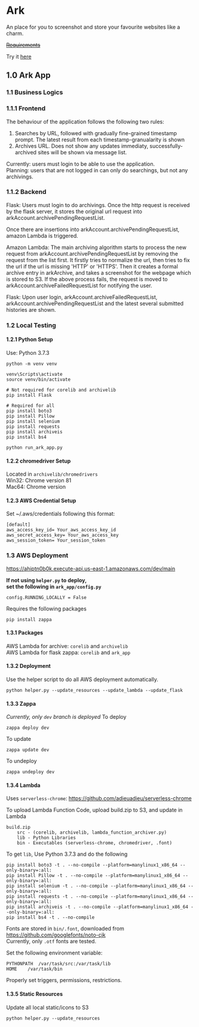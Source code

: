 # Ark
An place for you to screenshot and store your favourite websites like a charm.

~~[Requirements](http://www.cs.toronto.edu/~delara/courses/ece1779/projects/ECE1779-a3.pdf)~~

Try it [here](https://ahiptn0b0k.execute-api.us-east-1.amazonaws.com/dev/main)

## 1.0 Ark App


### 1.1 Business Logics


### 1.1.1 Frontend
The behaviour of the application follows the following two rules:
1. Searches by URL, followed with gradually fine-grained timestamp prompt. The latest
result from each timestamp-granualarity is shown
2. Archives URL. Does not show any updates immediaty, successfully-archived sites
will be shown via message list.

Currently: users must login to be able to use the application.  
Planning: users that are not logged in can only do searchings, but not any archivings.


### 1.1.2 Backend
Flask: Users must login to do archivings. Once the http request is received by the flask server,
it stores the original url request into arkAccount.archivePendingRequestList.

Once there are insertions into arkAccount.archivePendingRequestList, amazon Lambda is triggered.

Amazon Lambda: The main archiving algorithm starts to process the new request from arkAccount.archivePendingRequestList 
by removing the request from the list first. It firstly tries to normalize the url, then tries to fix the 
url if the url is missing 'HTTP' or 'HTTPS'. Then it creates a formal archive entry in arkArchive, and takes
a screenshot for the webpage which is stored to S3. If the above process fails, the request is moved to
arkAccount.archiveFailedRequestList for notifying the user.

Flask: Upon user login, arkAccount.archiveFailedRequestList, arkAccount.archivePendingRequestList and
the latest several submitted histories are shown.


### 1.2 Local Testing


#### 1.2.1 Python Setup
Use: Python 3.7.3
```
python -m venv venv

venv\Scripts\activate
source venv/bin/activate

# Not required for corelib and archivelib
pip install Flask

# Required for all
pip install boto3
pip install Pillow
pip install selenium
pip install requests
pip install archiveis
pip install bs4

python run_ark_app.py
```


#### 1.2.2 chromedriver Setup
Located in `archivelib/chromedrivers`  
Win32: Chrome version 81  
Mac64: Chrome version


#### 1.2.3 AWS Credential Setup
Set ~/.aws/credentials following this format:

```
[default]
aws_access_key_id= Your_aws_access_key_id
aws_secret_access_key= Your_aws_access_key
aws_session_token= Your_session_token
```


### 1.3 AWS Deployment
https://ahiptn0b0k.execute-api.us-east-1.amazonaws.com/dev/main

**If not using ```helper.py``` to deploy,**  
**set the following in ```ark_app/config.py```**
```
config.RUNNING_LOCALLY = False
```

Requires the following packages
```
pip install zappa
```


#### 1.3.1 Packages
AWS Lambda for archive: ```corelib``` and ```archivelib```  
AWS Lambda for flask zappa: ```corelib``` and ```ark_app```


#### 1.3.2 Deployment
Use the helper script to do all AWS deployment automatically.
```
python helper.py --update_resources --update_lambda --update_flask
```


#### 1.3.3 Zappa
*Currently, only `dev` branch is deployed*
To deploy
```
zappa deploy dev
```
To update
```
zappa update dev
```
To undeploy
```
zappa undeploy dev
```


#### 1.3.4 Lambda
Uses ```serverless-chrome```: https://github.com/adieuadieu/serverless-chrome


To upload Lambda Function Code, upload build.zip to S3, and update in Lambda
```
build.zip
    src - (corelib, archivelib, lambda_function_archiver.py)
    lib - Python Libraries
    bin - Executables (serverless-chrome, chromedriver, .font)
```


To get `lib`, Use Python 3.7.3 and do the following
```
pip install boto3 -t . --no-compile --platform=manylinux1_x86_64 --only-binary=:all:
pip install Pillow -t . --no-compile --platform=manylinux1_x86_64 --only-binary=:all:
pip install selenium -t . --no-compile --platform=manylinux1_x86_64 --only-binary=:all:
pip install requests -t . --no-compile --platform=manylinux1_x86_64 --only-binary=:all:
pip install archiveis -t . --no-compile --platform=manylinux1_x86_64 --only-binary=:all:
pip install bs4 -t . --no-compile
```


Fonts are stored in ```bin/.font```, downloaded from https://github.com/googlefonts/noto-cjk   
Currently, only ```.otf``` fonts are tested.


Set the following environment variable:
```
PYTHONPATH	/var/task/src:/var/task/lib
HOME	/var/task/bin
```


Properly set triggers, permissions, restrictions.


#### 1.3.5 Static Resources
Update all local static/icons to S3
```
python helper.py --update_resources
```
